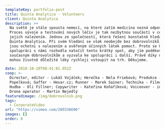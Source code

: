 ```yaml
---
templateKey: portfolio-post
title: Quinta Analytica - Volunteers
client: Quinta Analytica
description: >+
  Na světě je stále spousta nemocí, na které zatím medicína nezná odpovědi.
  Proces vývoje a testování nových léčiv je tak nezbytnou součástí v cestě za
  jejich nalezením. Jednou ze společností, která řešení konstatně hledá, je i
  Quinta Analytica. Při svém hledání se však neobejde bez dobrovolníků, kteří
  jsou ochotni s nalezením a ověřeným účinných látek pomoct. Proto se Quinta ve
  spolupráci s námi rozhodla natočit tento krátký spot, aby jím poděkovala
  současným dobrovolníkům a vyzvala ke spolupráci i další. Právě díky nim totiž
  mohou životně důležité léky rychleji vstoupit na trh. Děkujeme.

date: 2018-10-20T08:41:01.052Z
coop: >-
  Director, editor - Lukáš Vojáček; Herečka - Nela Friebová; Produkce - Jana
  Popelková; Gaffer - Hexar.cz; Runner - Marek Sainer; Technika - Filmcrew.cz;
  Hudba - Oli Fillner; Copywriter - Kateřina Koňaříková; Voiceover - invoice;
  Drone operator - Martin Nejedlý
featuredimage: /img/dobrovolnik.png
tags:
  - CorporateVideo
url: "https://vimeo.com/289336696"
images: []
order: 0
---
```

